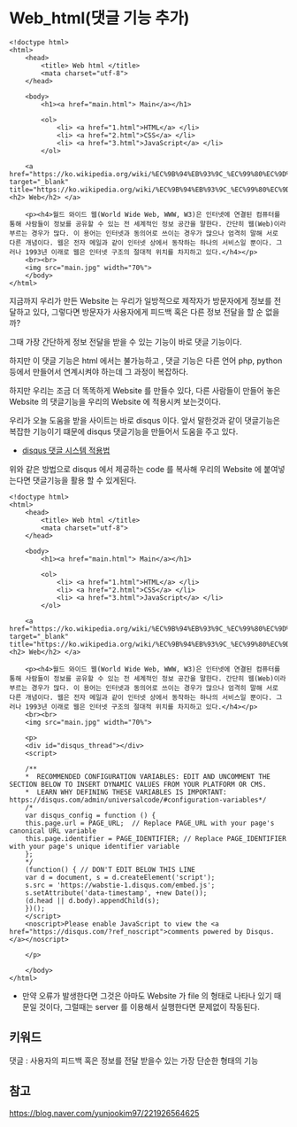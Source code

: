 # Web_html(댓글 기능 추가)

```
<!doctype html>
<html>
	<head>
		<title> Web html </title>
		<mata charset="utf-8">
	</head>

	<body>
		<h1><a href="main.html"> Main</a></h1>

		<ol>
			<li> <a href="1.html">HTML</a> </li>
			<li> <a href="2.html">CSS</a> </li>
			<li> <a href="3.html">JavaScript</a> </li>
		</ol>

    <a href="https://ko.wikipedia.org/wiki/%EC%9B%94%EB%93%9C_%EC%99%80%EC%9D%B4%EB%93%9C_%EC%9B%B9" target="_blank" title="https://ko.wikipedia.org/wiki/%EC%9B%94%EB%93%9C_%EC%99%80%EC%9D%B4%EB%93%9C_%EC%9B%B9"> <h2> Web</h2> </a>

    <p><h4>월드 와이드 웹(World Wide Web, WWW, W3)은 인터넷에 연결된 컴퓨터를 통해 사람들이 정보를 공유할 수 있는 전 세계적인 정보 공간을 말한다. 간단히 웹(Web)이라 부르는 경우가 많다. 이 용어는 인터넷과 동의어로 쓰이는 경우가 많으나 엄격히 말해 서로 다른 개념이다. 웹은 전자 메일과 같이 인터넷 상에서 동작하는 하나의 서비스일 뿐이다. 그러나 1993년 이래로 웹은 인터넷 구조의 절대적 위치를 차지하고 있다.</h4></p>
    <br><br>
    <img src="main.jpg" width="70%">
	</body>
</html>
```

지금까지 우리가 만든 Website 는 우리가 일방적으로 제작자가 방문자에게 정보를 전달하고 있다, 그렇다면 방문자가 사용자에게 피드백 혹은 다른 정보 전달을 할 순 없을까?

그때 가장 간단하게 정보 전달을 받을 수 있는 기능이 바로 댓글 기능이다.

하지만 이 댓글 기능은 html 에서는 불가능하고 , 댓글 기능은 다른 언어 php, python 등에서 만들어서 연계시켜야 하는데 그 과정이 복잡하다.

하지만 우리는 조금 더 똑똑하게 Website 를 만들수 있다, 다른 사람들이 만들어 놓은 Website 의 댓글기능을 우리의 Website 에 적용시켜 보는것이다.

우리가 오늘 도움을 받을 사이트는 바로 disqus 이다. 앞서 말한것과 같이 댓글기능은 복잡한 기능이기 떄문에 disqus 댓글기능을 만들어서 도움을 주고 있다.

* [disqus 댓글 시스템 적용법](https://blog.naver.com/yunjookim97/221926564625) 

위와 같은 방법으로 disqus 에서 제공하는 code 를 복사해 우리의 Website 에 붙여넣는다면 댓글기능을 활용 할 수 있게된다.

```
<!doctype html>
<html>
	<head>
		<title> Web html </title>
		<mata charset="utf-8">
	</head>

	<body>
		<h1><a href="main.html"> Main</a></h1>

		<ol>
			<li> <a href="1.html">HTML</a> </li>
			<li> <a href="2.html">CSS</a> </li>
			<li> <a href="3.html">JavaScript</a> </li>
		</ol>

    <a href="https://ko.wikipedia.org/wiki/%EC%9B%94%EB%93%9C_%EC%99%80%EC%9D%B4%EB%93%9C_%EC%9B%B9" target="_blank" title="https://ko.wikipedia.org/wiki/%EC%9B%94%EB%93%9C_%EC%99%80%EC%9D%B4%EB%93%9C_%EC%9B%B9"> <h2> Web</h2> </a>

    <p><h4>월드 와이드 웹(World Wide Web, WWW, W3)은 인터넷에 연결된 컴퓨터를 통해 사람들이 정보를 공유할 수 있는 전 세계적인 정보 공간을 말한다. 간단히 웹(Web)이라 부르는 경우가 많다. 이 용어는 인터넷과 동의어로 쓰이는 경우가 많으나 엄격히 말해 서로 다른 개념이다. 웹은 전자 메일과 같이 인터넷 상에서 동작하는 하나의 서비스일 뿐이다. 그러나 1993년 이래로 웹은 인터넷 구조의 절대적 위치를 차지하고 있다.</h4></p>
    <br><br>
    <img src="main.jpg" width="70%">

	<p>
	<div id="disqus_thread"></div>
	<script>

	/**
	*  RECOMMENDED CONFIGURATION VARIABLES: EDIT AND UNCOMMENT THE SECTION BELOW TO INSERT DYNAMIC VALUES FROM YOUR PLATFORM OR CMS.
	*  LEARN WHY DEFINING THESE VARIABLES IS IMPORTANT: https://disqus.com/admin/universalcode/#configuration-variables*/
	/*
	var disqus_config = function () {
	this.page.url = PAGE_URL;  // Replace PAGE_URL with your page's canonical URL variable
	this.page.identifier = PAGE_IDENTIFIER; // Replace PAGE_IDENTIFIER with your page's unique identifier variable
	};
	*/
	(function() { // DON'T EDIT BELOW THIS LINE
	var d = document, s = d.createElement('script');
	s.src = 'https://wabstie-1.disqus.com/embed.js';
	s.setAttribute('data-timestamp', +new Date());
	(d.head || d.body).appendChild(s);
	})();
	</script>
	<noscript>Please enable JavaScript to view the <a href="https://disqus.com/?ref_noscript">comments powered by Disqus.</a></noscript>

	</p>

	</body>
</html>
```   
* 만약 오류가 발생한다면 그것은 아마도 Website 가 file 의 형태로 나타나 있기 때문일 것이다, 그럴때는 server 를 이용해서 실행한다면 문제없이 작동된다.

## 키워드

댓글 : 사용자의 피드백 혹은 정보를 전달 받을수 있는 가장 단순한 형태의 기능

## 참고

https://blog.naver.com/yunjookim97/221926564625

